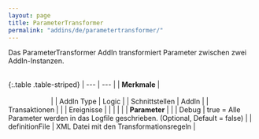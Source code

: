 ```yaml
---
layout: page
title: ParameterTransformer
permalink: "addins/de/parametertransformer/"
---
```


Das ParameterTransformer AddIn transformiert Parameter zwischen zwei AddIn-Instanzen.<br /><br />

{:.table .table-striped}
| --- | --- |
| __Merkmale__ | &nbsp;&nbsp;&nbsp;&nbsp;&nbsp;&nbsp;&nbsp;&nbsp;&nbsp;&nbsp;&nbsp;&nbsp;&nbsp;&nbsp;&nbsp;&nbsp;&nbsp;&nbsp;&nbsp;&nbsp;&nbsp;&nbsp;&nbsp;&nbsp;&nbsp;&nbsp;&nbsp;&nbsp;&nbsp;&nbsp;&nbsp;&nbsp;&nbsp;&nbsp;&nbsp;&nbsp;&nbsp;&nbsp;&nbsp;&nbsp;&nbsp;&nbsp;&nbsp;&nbsp;&nbsp;&nbsp;&nbsp;&nbsp;&nbsp;&nbsp;&nbsp;&nbsp;&nbsp;&nbsp;&nbsp;&nbsp;&nbsp;&nbsp;&nbsp;&nbsp;&nbsp;&nbsp;&nbsp;&nbsp;&nbsp;&nbsp;&nbsp;&nbsp;&nbsp;&nbsp;&nbsp;&nbsp;&nbsp;&nbsp;&nbsp;&nbsp;&nbsp;&nbsp;&nbsp;&nbsp;&nbsp;&nbsp;&nbsp;&nbsp;&nbsp;&nbsp;&nbsp;&nbsp;&nbsp;&nbsp;&nbsp;&nbsp;&nbsp;&nbsp;&nbsp;&nbsp;&nbsp;&nbsp;&nbsp;&nbsp;&nbsp;&nbsp;&nbsp;&nbsp;&nbsp;&nbsp;&nbsp;&nbsp;&nbsp;&nbsp;&nbsp;&nbsp;&nbsp;&nbsp;&nbsp;&nbsp;&nbsp;&nbsp;&nbsp;&nbsp;&nbsp;&nbsp;&nbsp;&nbsp;&nbsp;&nbsp;&nbsp;&nbsp;&nbsp;&nbsp;&nbsp;&nbsp;&nbsp;&nbsp;&nbsp;&nbsp;&nbsp;&nbsp;&nbsp;&nbsp;&nbsp;&nbsp;&nbsp;&nbsp;&nbsp;&nbsp;&nbsp;&nbsp;&nbsp; |
| AddIn Type | Logic |
| Schnittstellen | AddIn |
| Transaktionen |  |
| Ereignisse |  |
| | |
| __Parameter__ | |
| Debug | true = Alle Parameter werden in das Logfile geschrieben. (Optional, Default = false) |
| definitionFile | XML Datei mit den Transformationsregeln |



<!-- 
### Anwendungsbeispiele 

ToDo
-->

